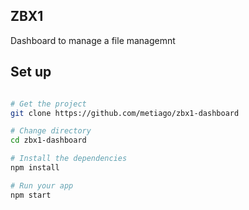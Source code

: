 ## ZBX1

Dashboard to manage a file managemnt

## Set up

```bash

# Get the project
git clone https://github.com/metiago/zbx1-dashboard

# Change directory
cd zbx1-dashboard

# Install the dependencies
npm install

# Run your app
npm start
